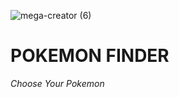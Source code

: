 ![mega-creator (6)](https://github.com/GOVINDFROMINDIA/POKEMON-FINDER/assets/79012314/935069aa-ba09-4433-a82a-dfd3a4321be4)

# **POKEMON FINDER**
*Choose Your Pokemon*
